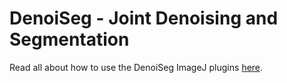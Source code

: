 # DenoiSeg - Joint Denoising and Segmentation

Read all about how to use the DenoiSeg ImageJ plugins [here](https://imagej.net/DenoiSeg).
